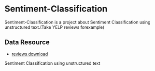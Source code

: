 # Sentiment-Classification

Sentiment-Classification is a project about Sentiment Classification using unstructured text.(Take YELP reviews forexample)

## Data Resource
* [reviews download](https://www.yelp.com/dataset)

Sentiment Classification using unstructured text
